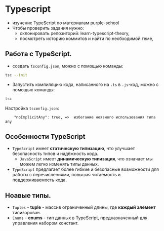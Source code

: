 # Typescript
- изучение TypeScript по материалам purple-school
- Чтобы проверить задания нужно:
  - склонировать репозиторий: learn-typescript-theory,
  - посмотреть историю коммитов и найти по необходимой теме,


## Работа с TypeScript.

- создать `tsconfig.json`, можно с помощью команды:
```bash
tsc --init
```

- Запустить компиляцию кода, написанного на `.ts` в `.js`-код, можно с помощью команды:
```bash
tsc
```

Настройка `tsconfig.json`:
```
    "noImplicitAny": true, =>  избегание неявного использования типа any 
```

## Особенности TypeScript

- `TypeScript` имеет **статическую типизацию**, что улучшает безопасность типов и надёжность кода.
  - `JavaScript` имеет **динамическую типизация**, что означает мы можем легко изменять типы данных.
- `TypeScript` предлагает более гибкие и безопасные возможности для работы с перечислениями, повышая читаемость и поддерживаемость кода.


## Ноавые типы.

- `Tuples` - **tuple** - массив ограниченный длины, где **каждый элемент** типизорован.
- `Enums` - **enums** - тип данных в TypeScript, предназначенный для управления набором констант.